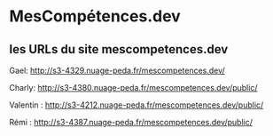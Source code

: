 # MesCompétences.dev

## les URLs du site mescompetences.dev

Gael: http://s3-4329.nuage-peda.fr/mescompetences.dev/

Charly: http://s3-4380.nuage-peda.fr/mescompetences.dev/public/

Valentin : http://s3-4212.nuage-peda.fr/mescompetences.dev/public/

Rémi : http://s3-4387.nuage-peda.fr/mescompetences.dev/public/
